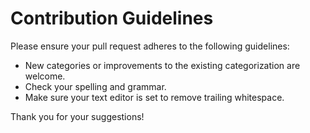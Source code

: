 # Contribution Guidelines

Please ensure your pull request adheres to the following guidelines:

- New categories or improvements to the existing categorization are welcome.
- Check your spelling and grammar.
- Make sure your text editor is set to remove trailing whitespace.

Thank you for your suggestions!
